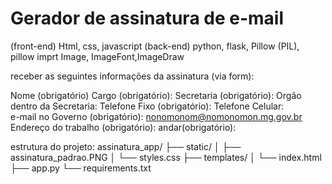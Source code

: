 # Gerador de assinatura de e-mail
(front-end) Html, css, javascript 
(back-end) python, flask, Pillow (PIL),
pillow imprt Image, ImageFont,ImageDraw

receber as seguintes informações da assinatura (via form):

Nome (obrigatório)
Cargo (obrigatório): 
Secretaria (obrigatório):
Orgão dentro da Secretaria:	
Telefone Fixo  (obrigatório):
Telefone Celular:	
e-mail no Governo (obrigatório):	nonomonom@nomonomon.mg.gov.br
Endereço do trabalho (obrigatório):	
andar(obrigatório):

estrutura do projeto:
assinatura_app/
├── static/
│   ├── assinatura_padrao.PNG
│   └── styles.css
├── templates/
│   └── index.html
├── app.py
└── requirements.txt